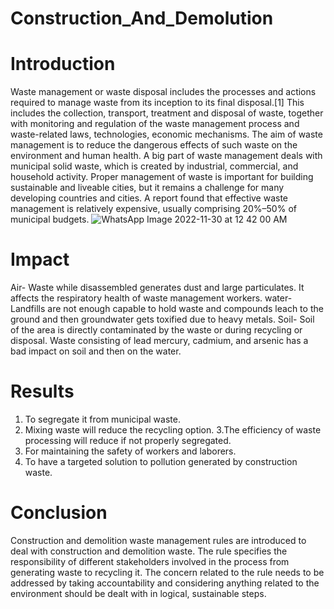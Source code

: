 # Construction_And_Demolution

# Introduction
Waste management or waste disposal includes the processes and actions required to manage waste from its inception to its final disposal.[1] This includes the collection, transport, treatment and disposal of waste, together with monitoring and regulation of the waste management process and waste-related laws, technologies, economic mechanisms.
   The aim of waste management is to reduce the dangerous effects of such waste on the environment and human health. A big part of waste management deals with municipal solid waste, which is created by industrial, commercial, and household activity.
   Proper management of waste is important for building sustainable and liveable cities, but it remains a challenge for many developing countries and cities. A report found that effective waste management is relatively expensive, usually comprising 20%–50% of municipal budgets.
   ![WhatsApp Image 2022-11-30 at 12 42 00 AM](https://user-images.githubusercontent.com/91109615/204624498-cb3dec53-b2d8-4363-a552-77e7a3215f60.jpeg)

# Impact
Air- Waste while disassembled generates dust and large particulates. It affects the respiratory health of waste management workers.
water- Landfills are not enough capable to hold waste and compounds leach to the ground and then groundwater gets toxified due to heavy metals.
Soil- Soil of the area is directly contaminated by the waste or during recycling or disposal. Waste consisting of lead mercury, cadmium, and arsenic has a bad impact on soil and then on the water.

# Results
1. To segregate it from municipal waste.
2. Mixing waste will reduce the recycling option.
3.The efficiency of waste processing will reduce if not properly segregated.
4. For maintaining the safety of workers and laborers.
5. To have a targeted solution to pollution generated by construction waste.

# Conclusion
Construction and demolition waste management rules are introduced to deal with construction and demolition waste. The rule specifies the responsibility of different stakeholders involved in the process from generating waste to recycling it.  The concern related to the rule needs to be addressed by taking accountability and considering anything related to the environment should be dealt with in logical, sustainable steps.
